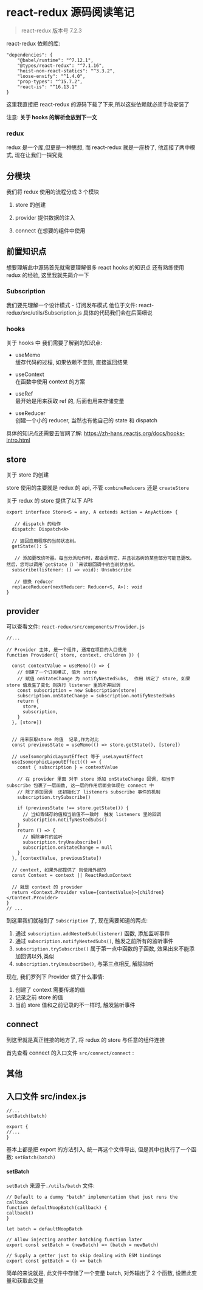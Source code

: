 # react-redux 源码阅读笔记

> react-redux 版本号 7.2.3

react-redux 依赖的库:

```
"dependencies": {
    "@babel/runtime": "^7.12.1",
    "@types/react-redux": "^7.1.16",
    "hoist-non-react-statics": "^3.3.2",
    "loose-envify": "^1.4.0",
    "prop-types": "^15.7.2",
    "react-is": "^16.13.1"
}
```

这里我直接把 react-redux 的源码下载了下来,所以这些依赖就必须手动安装了

注意: **关于 hooks 的解析会放到下一文**

### redux

redux 是一个库,但更是一种思想, 而 react-redux 就是一座桥了, 他连接了两中模式, 现在让我们一探究竟

## 分模块

我们将 redux 使用的流程分成 3 个模块

1. store 的创建

2. provider 提供数据的注入

3. connect 在想要的组件中使用

## 前置知识点

想要理解此中源码首先就需要理解很多 react hooks 的知识点 还有熟练使用 redux 的经验,
这里我就先简介一下

### Subscription

我们要先理解一个设计模式 - 订阅发布模式
他位于文件: react-redux/src/utils/Subscription.js
具体的代码我们会在后面细说

### hooks

关于 hooks 中 我们需要了解到的知识点:

- useMemo  
  缓存代码的过程, 如果依赖不变则, 直接返回结果

- useContext  
  在函数中使用 context 的方案

- useRef  
  最开始是用来获取 ref 的, 后面也用来存储变量

- useReducer  
  创建一个小的 reducer, 当然也有他自己的 state 和 dispatch

具体的知识点还需要去官网了解:  https://zh-hans.reactjs.org/docs/hooks-intro.html

## store

关于 store 的创建

store 使用的主要就是 redux 的 api, 不管 `combineReducers` 还是 `createStore`

关于 redux 的 store  提供了以下 API:

```
export interface Store<S = any, A extends Action = AnyAction> {
   
   // dispatch 的动作
  dispatch: Dispatch<A>
    
  // 返回应用程序的当前状态树。
  getState(): S

   // 添加更改侦听器。每当分派动作时，都会调用它，并且状态树的某些部分可能已更改。然后，您可以调用`getState（）`来读取回调中的当前状态树。
  subscribe(listener: () => void): Unsubscribe

   // 替换 reducer
  replaceReducer(nextReducer: Reducer<S, A>): void
}

```

## provider

可以查看文件: `react-redux/src/components/Provider.js`

```
//...

// Provider 主体, 是一个组件, 通常在项目的入口使用
function Provider({ store, context, children }) {

  const contextValue = useMemo(() => {
    // 创建了一个订阅模式, 值为 store
    // 赋值 onStateChange 为 notifyNestedSubs,  作用 绑定了 store, 如果 store 值发生了变化 则执行 listener 里的所并回调
    const subscription = new Subscription(store)
    subscription.onStateChange = subscription.notifyNestedSubs
    return {
      store,
      subscription,
    }
  }, [store])


  // 用来获取store 的值  记录,作为对比
  const previousState = useMemo(() => store.getState(), [store])

  // useIsomorphicLayoutEffect 等于 useLayoutEffect
  useIsomorphicLayoutEffect(() => {
    const { subscription } = contextValue

    // 在 provider 里面 对于 store 添加 onStateChange 回调, 相当于 subscribe 包裹了一层函数, 这一层的作用后面会体现在 connect 中
    // 除了添加回调  还初始化了 listeners subscribe 事件的机制
    subscription.trySubscribe()

    if (previousState !== store.getState()) {
      // 当知青储存的值和当前值不一致时  触发 listeners 里的回调
      subscription.notifyNestedSubs()
    }
    return () => {
      // 解除事件的监听
      subscription.tryUnsubscribe()
      subscription.onStateChange = null
    }
  }, [contextValue, previousState])

  // context, 如果外部提供了 则使用外部的 
  const Context = context || ReactReduxContext

  // 就是 context 的 provider
  return <Context.Provider value={contextValue}>{children}</Context.Provider>
}
// ...
```

到这里我们就碰到了 `Subscription` 了, 现在需要知道的两点:
1. 通过 `subscription.addNestedSub(listener)` 函数, 添加监听事件
2. 通过 `subscription.notifyNestedSubs()`, 触发之前所有的监听事件
3. `subscription.trySubscribe()` 属于第一点中函数的子函数, 效果出来不能添加回调以外,类似
4. `subscription.tryUnsubscribe()`, 与第三点相反, 解除监听

现在, 我们罗列下 Provider 做了什么事情:
1. 创建了 context 需要传递的值
2. 记录之前 store 的值
3. 当前 store 值和之前记录的不一样时, 触发监听事件


## connect
到这里就是真正链接的地方了, 将 redux 的 store 与任意的组件连接

首先查看 connect 的入口文件 `src/connect/connect` :  



## 其他

## 入口文件 src/index.js

```
//...
setBatch(batch)

export {
//...
}
```

基本上都是把 export 的方法引入, 统一再这个文件导出, 但是其中也执行了一个函数: `setBatch(batch)`

#### setBatch

`setBatch` 来源于`./utils/batch` 文件:

```
// Default to a dummy "batch" implementation that just runs the callback
function defaultNoopBatch(callback) {
callback()
}

let batch = defaultNoopBatch

// Allow injecting another batching function later
export const setBatch = (newBatch) => (batch = newBatch)

// Supply a getter just to skip dealing with ESM bindings
export const getBatch = () => batch
```

简单的来说就是, 此文件中存储了一个变量 batch, 对外输出了 2 个函数, 设置此变量和获取此变量

